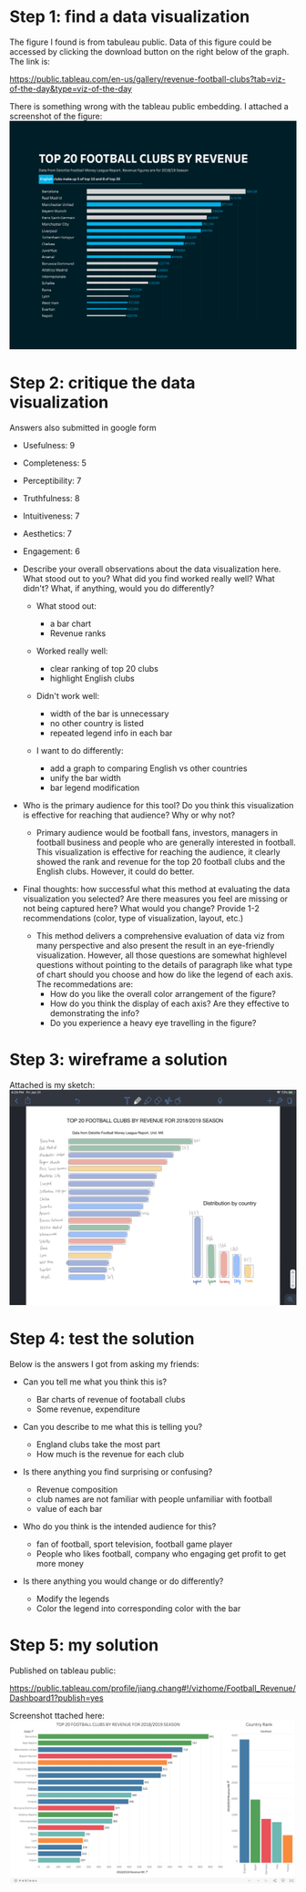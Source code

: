 # Step 1: find a data visualization

The figure I found is from tabuleau public. Data of this figure could be accessed by clicking the download button on the right below of the graph. The link is:

https://public.tableau.com/en-us/gallery/revenue-football-clubs?tab=viz-of-the-day&type=viz-of-the-day


There is something wrong with the tableau public embedding. I attached a screenshot of the figure:
![](images/FootballClubRevenue.png)

# Step 2: critique the data visualization

Answers also submitted in google form

- Usefulness: 9
- Completeness: 5
- Perceptibility: 7
- Truthfulness: 8
- Intuitiveness: 7
- Aesthetics: 7
- Engagement: 6

- Describe your overall observations about the data visualization here. What stood out to you? What did you find worked really well? What didn't? What, if anything, would you do differently?
    - What stood out:
      - a bar chart
      - Revenue ranks
    - Worked really well:
      - clear ranking of top 20 clubs
      - highlight English clubs 
    
    - Didn't work well:
      - width of the bar is unnecessary
      - no other country is listed 
      - repeated legend info in each bar
    
    - I want to do differently:
      - add a graph to comparing English vs other countries
      - unify the bar width
      - bar legend modification
      
- Who is the primary audience for this tool? Do you think this visualization is effective for reaching that audience? Why or why not?
  - Primary audience would be football fans, investors, managers in football business and people who are generally interested in football. This visualization is effective for reaching the audience, it clearly showed the rank and revenue for the top 20 football clubs and the English clubs. However, it could do better.

- Final thoughts: how successful what this method at evaluating the data visualization you selected? Are there measures you feel are missing or not being captured here? What would you change? Provide 1-2 recommendations (color, type of visualization, layout, etc.)
  - This method delivers a comprehensive evaluation of data viz from many perspective and also present the result in an eye-friendly visualization. However, all those questions are somewhat highlevel questions without pointing to the details of paragraph like what type of chart should you choose and how do like the legend of each axis. The recommedations are: 
    - How do you like the overall color arrangement of the figure? 
    - How do you think the display of each axis? Are they effective to demonstrating the info?
    - Do you experience a heavy eye travelling in the figure?


# Step 3: wireframe a solution
Attached is my sketch:
![](images/Sketch.PNG)


# Step 4: test the solution
Below is the answers I got from asking my friends:
- Can you tell me what you think this is?
    - Bar charts of revenue of footaball clubs
    - Some revenue, expenditure


- Can you describe to me what this is telling you?
    - England clubs take the most part
    - How much is the revenue for each club


- Is there anything you find surprising or confusing?
    - Revenue composition
    - club names are not familiar with people unfamiliar with football
    - value of each bar


- Who do you think is the intended audience for this?
    - fan of football, sport television, football game player
    - People who likes football, company who engaging get profit to get more money


- Is there anything you would change or do differently?
    - Modify the legends
    - Color the legend into corresponding color with the bar


# Step 5: my solution
Published on tableau public:

https://public.tableau.com/profile/jiang.chang#!/vizhome/Football_Revenue/Dashboard1?publish=yes

Screenshot ttached here:
![](images/FootballRevenue_Modify.png)

